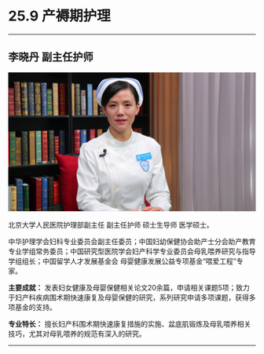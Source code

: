 # 25.9 产褥期护理

---

## 李晓丹 副主任护师

![1684659171700](image/c25_009/1684659171700.png)

北京大学人民医院护理部副主任 副主任护师 硕士生导师 医学硕士。

中华护理学会妇科专业委员会副主任委员；中国妇幼保健协会助产士分会助产教育专业学组常务委员；中国研究型医院学会妇产科学专业委员会母乳喂养研究与指导学组组长；中国留学人才发展基金会 母婴健康发展公益专项基金“喂爱工程”专家。

**主要成就：** 发表妇女健康及母婴保健相关论文20余篇，申请相关课题5项；致力于妇产科疾病围术期快速康复及母婴保健的研究，系列研究申请多项课题，获得多项基金的支持。

**专业特长：** 擅长妇产科围术期快速康复措施的实施、盆底肌锻炼及母乳喂养相关技巧，尤其对母乳喂养的规范有深入的研究。

---
